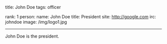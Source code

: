 title: John Doe
tags: officer

rank: 1
person:
    name: John Doe
    title: President
    site: http://google.com
    irc: johndoe
    image: /img/logo1.jpg

---

John Doe is the president.
